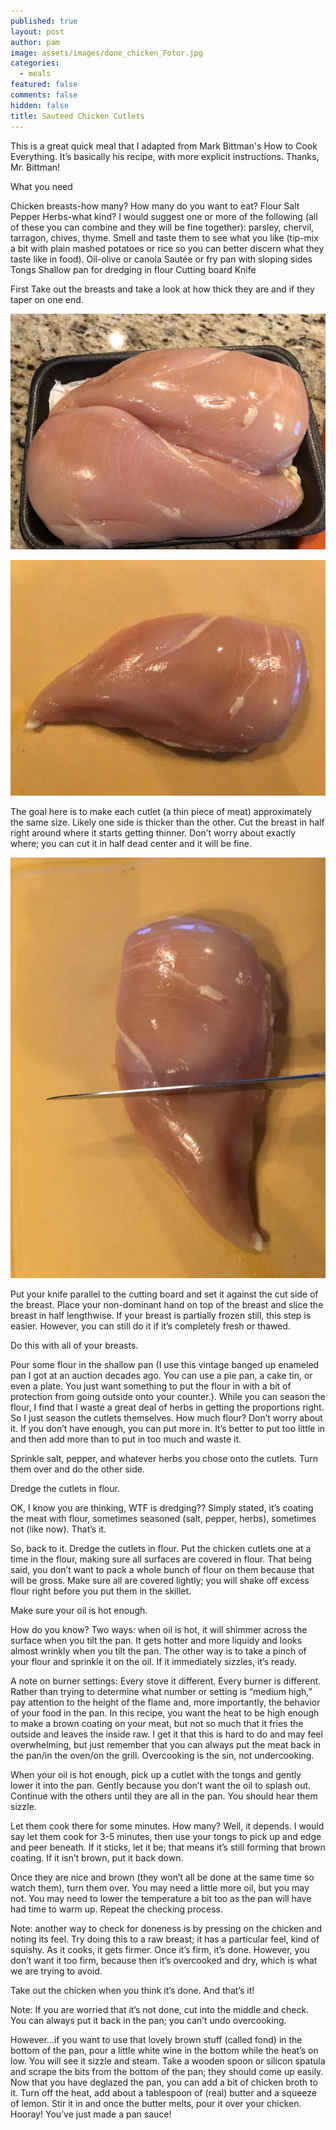 ```yaml
---
published: true
layout: post
author: pam
image: assets/images/done_chicken_Fotor.jpg
categories:
  - meals
featured: false
comments: false
hidden: false
title: Sauteed Chicken Cutlets
---
```

This is a great quick meal that I adapted from Mark Bittman's How to Cook Everything. It’s basically his recipe, with more explicit instructions. Thanks, Mr. Bittman!

What you need

Chicken breasts-how many?  How many do you want to eat?
Flour
Salt
Pepper
Herbs-what kind?  I would suggest one or more of the following (all of these you can combine and they will be fine together): parsley, chervil, tarragon, chives, thyme. Smell and taste them to see what you like (tip-mix a bit with plain mashed potatoes or rice so you can better discern what they taste like in food).
Oil-olive or canola
Sautée or fry pan with sloping sides
Tongs
Shallow pan for dredging in flour
Cutting board
Knife

First
Take out the breasts and take a look at how thick they are and if they taper on one end.  

![package](/assets/images/Breasts_in_package_Fotor.jpg)

![single](/assets/images/Single_breast_Fotor.jpg)

The goal here is to make each cutlet (a thin piece of meat) approximately the same size.  Likely one side is thicker than the other. Cut the breast in half right around where it starts getting thinner.  Don’t worry about exactly where; you can cut it in half dead center and it will be fine.

![midpoint](/assets/images/Breast_midpoint_Fotor.jpg)

Put your knife parallel to the cutting board and set it against the cut side of the breast. Place your non-dominant hand on top of the breast and slice the breast in half lengthwise. If your breast is partially frozen still, this step is easier.  However, you can still do it if it’s completely fresh or thawed.

Do this with all of your breasts.

Pour some flour in the shallow pan (I use this vintage banged up enameled pan I got at an auction decades ago. You can use a pie pan, a cake tin, or even a plate.  You just want something to put the flour in with a bit of protection from going outside onto your counter.). While you can season the flour, I find that I waste a great deal of herbs in getting the proportions right.  So I just season the cutlets themselves. How much flour?  Don’t worry about it.  If you don’t have enough, you can put more in.  It’s better to put too little in and then add more than to put in too much and waste it.

Sprinkle salt, pepper, and whatever herbs you chose onto the cutlets.  Turn them over and do the other side.

Dredge the cutlets in flour.

OK, I know you are thinking, WTF is dredging??  Simply stated, it’s coating the meat with flour, sometimes seasoned (salt, pepper, herbs), sometimes not (like now).  That’s it.

So, back to it. Dredge the cutlets in flour.  Put the chicken cutlets one at a time in the flour, making sure all surfaces are covered in flour.  That being said, you don’t want to pack a whole bunch of flour on them because that will be gross.  Make sure all are covered lightly; you will shake off excess flour right before you put them in the skillet.

Make sure your oil is hot enough.

How do you know?  Two ways: when oil is hot, it will shimmer across the surface when you tilt the pan.  It gets hotter and more liquidy and looks almost wrinkly when you tilt the pan. The other way is to take a pinch of your flour and sprinkle it on the oil.  If it immediately sizzles, it’s ready.

A note on burner settings: Every stove it different.  Every burner is different.  Rather than trying to determine what number or setting is “medium high,” pay attention to the height of the flame and, more importantly, the behavior of your food in the pan.  In this recipe, you want the heat to be high enough to make a brown coating on your meat, but not so much that it fries the outside and leaves the inside raw.  I get it that this is hard to do and may feel overwhelming, but just remember that you can always put the meat back in the pan/in the oven/on the grill.  Overcooking is the sin, not undercooking. 

When your oil is hot enough, pick up a cutlet with the tongs and gently lower it into the pan.  Gently because you don’t want the oil to splash out.  Continue with the others until they are all in the pan.  You should hear them sizzle. 

Let them cook there for some minutes. How many?  Well, it depends. I would say let them cook for 3-5 minutes, then use your tongs to pick up and edge and peer beneath. If it sticks, let it be; that means it’s still forming that brown coating.  If it isn’t brown, put it back down.

Once they are nice and brown (they won’t all be done at the same time so watch them), turn them over.  You may need a little more oil, but you may not.  You may need to lower the temperature a bit too as the pan will have had time to warm up. Repeat the checking process.

Note: another way to check for doneness is by pressing on the chicken and noting its feel.  Try doing this to a raw breast; it has a particular feel, kind of squishy.  As it cooks, it gets firmer.  Once it’s firm, it’s done.  However, you don’t want it too firm, because then it’s overcooked and dry, which is what we are trying to avoid.

Take out the chicken when you think it’s done. And that’s it! 

Note: If you are worried that it’s not done, cut into the middle and check.  You can always put it back in the pan; you can’t undo overcooking.

However…if you want to use that lovely brown stuff (called fond) in the bottom of the pan, pour a little white wine in the bottom while the heat’s on low.  You will see it sizzle and steam. Take a wooden spoon or silicon spatula and scrape the bits from the bottom of the pan; they should come up easily.  Now that you have deglazed the pan, you can add a bit of chicken broth to it.  Turn off the heat, add about a tablespoon of (real) butter and a squeeze of lemon.  Stir it in and once the butter melts, pour it over your chicken.  Hooray!  You’ve just made a pan sauce!



